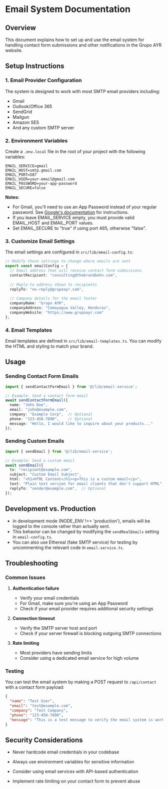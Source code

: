 # Email System Documentation

## Overview

This document explains how to set up and use the email system for handling contact form submissions and other notifications in the Grupo AYR website.

## Setup Instructions

### 1. Email Provider Configuration

The system is designed to work with most SMTP email providers including:

- Gmail
- Outlook/Office 365
- SendGrid
- Mailgun
- Amazon SES
- And any custom SMTP server

### 2. Environment Variables

Create a `.env.local` file in the root of your project with the following variables:

```
EMAIL_SERVICE=gmail
EMAIL_HOST=smtp.gmail.com
EMAIL_PORT=587
EMAIL_USER=your-email@gmail.com
EMAIL_PASSWORD=your-app-password
EMAIL_SECURE=false
```

**Notes:**
- For Gmail, you'll need to use an App Password instead of your regular password. See [Google's documentation](https://support.google.com/accounts/answer/185833?hl=en) for instructions.
- If you leave EMAIL_SERVICE empty, you must provide valid EMAIL_HOST and EMAIL_PORT values.
- Set EMAIL_SECURE to "true" if using port 465, otherwise "false".

### 3. Customize Email Settings

The email settings are configured in `src/lib/email-config.ts`:

```typescript
// Modify these settings to change where emails are sent
export const emailConfig = {
  // Email address that will receive contact form submissions
  contactRecipient: "consulting@thebrandbehn.com",
  
  // Reply-to address shown to recipients
  replyTo: "no-reply@grupoayr.com",
  
  // Company details for the email footer
  companyName: "Grupo AYR",
  companyAddress: "Comayagua Valley, Honduras",
  companyWebsite: "https://www.grupoayr.com"
};
```

### 4. Email Templates

Email templates are defined in `src/lib/email-templates.ts`. You can modify the HTML and styling to match your brand.

## Usage

### Sending Contact Form Emails

```typescript
import { sendContactFormEmail } from '@/lib/email-service';

// Example: Send a contact form email
await sendContactFormEmail({
  name: "John Doe",
  email: "john@example.com",
  company: "Example Corp",  // Optional
  phone: "123-456-7890",    // Optional
  message: "Hello, I would like to inquire about your products..."
});
```

### Sending Custom Emails

```typescript
import { sendEmail } from '@/lib/email-service';

// Example: Send a custom email
await sendEmail({
  to: "recipient@example.com",
  subject: "Custom Email Subject",
  html: "<h1>HTML Content</h1><p>This is a custom email</p>",
  text: "Plain text version for email clients that don't support HTML",
  replyTo: "sender@example.com",  // Optional
});
```

## Development vs. Production

- In development mode (NODE_ENV !== 'production'), emails will be logged to the console rather than actually sent.
- This behavior can be changed by modifying the `sendRealEmails` setting in `email-config.ts`.
- You can also use Ethereal (fake SMTP service) for testing by uncommenting the relevant code in `email-service.ts`.

## Troubleshooting

### Common Issues

1. **Authentication failure**
   - Verify your email credentials
   - For Gmail, make sure you're using an App Password
   - Check if your email provider requires additional security settings

2. **Connection timeout**
   - Verify the SMTP server host and port
   - Check if your server firewall is blocking outgoing SMTP connections

3. **Rate limiting**
   - Most providers have sending limits
   - Consider using a dedicated email service for high volume

### Testing

You can test the email system by making a POST request to `/api/contact` with a contact form payload:

```json
{
  "name": "Test User",
  "email": "test@example.com",
  "company": "Test Company",
  "phone": "123-456-7890",
  "message": "This is a test message to verify the email system is working correctly."
}
```

## Security Considerations

- Never hardcode email credentials in your codebase
- Always use environment variables for sensitive information
- Consider using email services with API-based authentication

- Implement rate limiting on your contact form to prevent abuse

